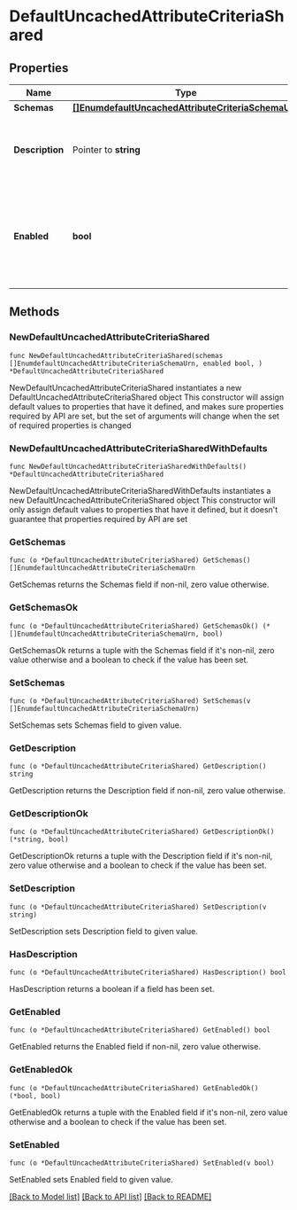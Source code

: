 # DefaultUncachedAttributeCriteriaShared

## Properties

Name | Type | Description | Notes
------------ | ------------- | ------------- | -------------
**Schemas** | [**[]EnumdefaultUncachedAttributeCriteriaSchemaUrn**](EnumdefaultUncachedAttributeCriteriaSchemaUrn.md) |  | 
**Description** | Pointer to **string** | A description for this Uncached Attribute Criteria | [optional] 
**Enabled** | **bool** | Indicates whether this Uncached Attribute Criteria is enabled for use in the server. | 

## Methods

### NewDefaultUncachedAttributeCriteriaShared

`func NewDefaultUncachedAttributeCriteriaShared(schemas []EnumdefaultUncachedAttributeCriteriaSchemaUrn, enabled bool, ) *DefaultUncachedAttributeCriteriaShared`

NewDefaultUncachedAttributeCriteriaShared instantiates a new DefaultUncachedAttributeCriteriaShared object
This constructor will assign default values to properties that have it defined,
and makes sure properties required by API are set, but the set of arguments
will change when the set of required properties is changed

### NewDefaultUncachedAttributeCriteriaSharedWithDefaults

`func NewDefaultUncachedAttributeCriteriaSharedWithDefaults() *DefaultUncachedAttributeCriteriaShared`

NewDefaultUncachedAttributeCriteriaSharedWithDefaults instantiates a new DefaultUncachedAttributeCriteriaShared object
This constructor will only assign default values to properties that have it defined,
but it doesn't guarantee that properties required by API are set

### GetSchemas

`func (o *DefaultUncachedAttributeCriteriaShared) GetSchemas() []EnumdefaultUncachedAttributeCriteriaSchemaUrn`

GetSchemas returns the Schemas field if non-nil, zero value otherwise.

### GetSchemasOk

`func (o *DefaultUncachedAttributeCriteriaShared) GetSchemasOk() (*[]EnumdefaultUncachedAttributeCriteriaSchemaUrn, bool)`

GetSchemasOk returns a tuple with the Schemas field if it's non-nil, zero value otherwise
and a boolean to check if the value has been set.

### SetSchemas

`func (o *DefaultUncachedAttributeCriteriaShared) SetSchemas(v []EnumdefaultUncachedAttributeCriteriaSchemaUrn)`

SetSchemas sets Schemas field to given value.


### GetDescription

`func (o *DefaultUncachedAttributeCriteriaShared) GetDescription() string`

GetDescription returns the Description field if non-nil, zero value otherwise.

### GetDescriptionOk

`func (o *DefaultUncachedAttributeCriteriaShared) GetDescriptionOk() (*string, bool)`

GetDescriptionOk returns a tuple with the Description field if it's non-nil, zero value otherwise
and a boolean to check if the value has been set.

### SetDescription

`func (o *DefaultUncachedAttributeCriteriaShared) SetDescription(v string)`

SetDescription sets Description field to given value.

### HasDescription

`func (o *DefaultUncachedAttributeCriteriaShared) HasDescription() bool`

HasDescription returns a boolean if a field has been set.

### GetEnabled

`func (o *DefaultUncachedAttributeCriteriaShared) GetEnabled() bool`

GetEnabled returns the Enabled field if non-nil, zero value otherwise.

### GetEnabledOk

`func (o *DefaultUncachedAttributeCriteriaShared) GetEnabledOk() (*bool, bool)`

GetEnabledOk returns a tuple with the Enabled field if it's non-nil, zero value otherwise
and a boolean to check if the value has been set.

### SetEnabled

`func (o *DefaultUncachedAttributeCriteriaShared) SetEnabled(v bool)`

SetEnabled sets Enabled field to given value.



[[Back to Model list]](../README.md#documentation-for-models) [[Back to API list]](../README.md#documentation-for-api-endpoints) [[Back to README]](../README.md)


